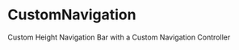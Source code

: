 CustomNavigation
================

Custom Height Navigation Bar with a Custom Navigation Controller
